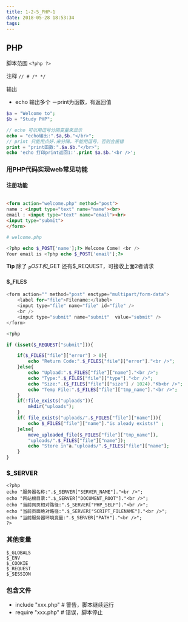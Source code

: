 ```yaml
---
title: 1-2-5_PHP-1
date: 2018-05-28 18:53:34
tags:
---
```


## PHP

脚本范围 `<?php ?>`

注释 `// # /* */`

输出
- echo 输出多个
－print为函数，有返回值

```php
$a = "Welcome to";
$b = "Study PHP";

// echo 可以用逗号分隔变量来显示
echo = "echo输出:".$a,$b."</br>";
// print 只能用点好.来分隔，不能用逗号，否则会报错
print = "print函数:".$a.$b."</br>";
echo 'echo 打印print返回1:'.print $a.$b.'<br />';
```

### 用PHP代码实现web常见功能

#### 注册功能

```html

<form action="welcome.php" method="post">
name : <input type="text" name="name"><br>
email : <input type="text" name="email"><br>
<input type="submit">
</form>
```

```php
# welcome.php

<?php echo $_POST['name'];?> Welcome Come! <br />
Your email is <?php echo $_POST['email'];?>
```
**Tip** 除了 $_POST 和$_GET 还有$_REQUEST，可接收上面2者请求


#### $_FILES

```php
<form action="" method="post" enctype="multipart/form-data">
    <label for="file">Filename:</label>
    <input type="file" name="file" id="file" />
    <br />
    <input type="submit" name="submit"  value="submit" />
</form>

<?php

if (isset($_REQUEST["submit"])){

    if($_FILES["file"]["error"] > 0){
        echo "Return Code:".$_FILES["file"]["error"]."<br />";
    }else{
        echo "Upload:".$_FILES["file"]["name"]."<br />";
        echo "Type:".$_FILES["file"]["type"]."<br />";
        echo "Size:".($_FILES["file"]["size"] / 1024)."Kb<br />";
        echo "Temp File:".$_FILES["file"]["tmp_name"]."<br />";
    }
    if(!file_exists("uploads")){
        mkdir("uploads");
    }
    if( file_exists("uploads/".$_FILES["file"]["name"])){
        echo $_FILES["file"]["name"]."is aleady exists!" ;
    }else{
        move_uploaded_file($_FILES["file"]["tmp_name"]),
        "uploads/".$_FILES["file"]["name"]);
        echo "Store in"a."uploads/".$_FILES["file"]["name"];
    }
}
```

### $_SERVER

```
<?php
echo "服务器名称:".$_SERVER["SERVER_NAME"]."<br />";
echo "网站根目录:".$_SERVER["DOCUMENT_ROOT"]."<br />";
echo "当前网页相对路径:".$_SERVER["PHP_SELF"]."<br />";
echo "当前页面绝对路径:".$_SERVER["SCRIPT_FILENAME"]."<br />";
echo "当前服务器环境变量:".$_SERVER["PATH"]."<br />";
?>
```

### 其他变量

```
$_GLOBALS
$_ENV
$_COOKIE
$_REQUEST
$_SESSION
```

### 包含文件

- include "xxx.php"     # 警告，脚本继续运行
- require "xxx.php"     # 错误，脚本停止
